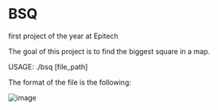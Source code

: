 # BSQ
first project of the year at Epitech

The goal of this project is to find the biggest square in a map.

USAGE:
    ./bsq [file_path]

The format of the file is the following:

![image](https://user-images.githubusercontent.com/64684672/117422121-8c711400-af1f-11eb-8f35-2b13f5bdc618.png)
